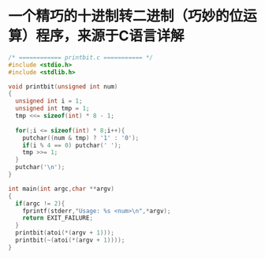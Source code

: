 <link href="../../css/style.css" rel="stylesheet" type="text/css" />

# 一个精巧的十进制转二进制（巧妙的位运算）程序，来源于C语言详解

```c
/* ============ printbit.c =========== */
#include <stdio.h>
#include <stdlib.h>

void printbit(unsigned int num)
{
  unsigned int i = 1;
  unsigned int tmp = 1;
  tmp <<= sizeof(int) * 8 - 1;
  
  for(;i <= sizeof(int) * 8;i++){
    putchar((num & tmp) ? '1' : '0');
    if(i % 4 == 0) putchar(' ');
    tmp >>= 1;
  }
  putchar('\n');
}

int main(int argc,char **argv)
{
  if(argc != 2){
    fprintf(stderr,"Usage: %s <num>\n",*argv);
    return EXIT_FAILURE;
  }
  printbit(atoi(*(argv + 1)));
  printbit(~(atoi(*(argv + 1))));
}
```
